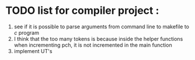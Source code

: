 # TODO list for compiler project :
1. see if it is possible to parse arguments from command line to makefile to *c* program
2. I think that the too many tokens is because inside the helper functions when incrementing pch, it is not incremented in the main function
3. implement UT's